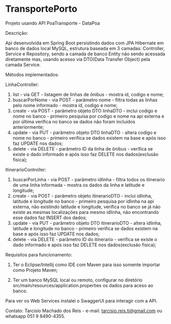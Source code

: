 # TransportePorto

Projeto usando API PoaTransporte - DataPoa

Descrição:

Api desenvolvida em Spring Boot persistindo dados com JPA Hibernate em banco de dados local MySQL, 
estrutura baseada em 3 camadas: Controller, Service e Repository, sendo a camada de banco Entity não sendo acessada diretamente 
mas, usando acesso via DTO(Data Transfer Object) pela camada Service.

Métodos implementados:

LinhaController:

1) list - via GET - listagem de linhas de ônibus - mostra id, codigo e nome;
2) buscarPorNome - via POST - parâmetro nome - filtra todas as linhas pelo nome informado - mostra id, codigo e nome;
3) create - via POST - parâmetro objeto DTO linhaDTO - inclui codigo e nome no banco - primeiro pesquisa por codigo e nome na api externa e por última verifica no banco se dados não foram incluidos anteriormente;
4) update - via PUT - parâmetro objeto DTO linhaDTO - altera codigo e nome no banco - primeiro verifica se dados existem na base e após isso faz UPDATE nos dados;
5) delete - via DELETE - parâmetro ID da linha de ônibus - verifica se existe o dado informado e após isso faz DELETE nos dados(exclusão fisica);

ItinerarioController:

1) buscarPorLinha - via POST - parâmetro idlinha - filtra todos os itinerario de uma linha informada - mostra os dados da linha e latitude e longitude;
2) create - via POST - parâmetro objeto itinerarioDTO - inclui idlinha, latitude e longitude no banco - primeiro pesquisa por idlinha na api externa, não existindo latitude e longitude, verifica no banco se já não existe as mesmas localizações para mesmo idlinha, não encontrando esse dados faz INSERT dos dados;
3) update - via PUT - parâmetro objeto DTO itinerarioDTO - altera idlinha, latitude e longitude no banco - primeiro verifica se dados existem na base e após isso faz UPDATE nos dados;
4) delete - via DELETE - parâmetro ID do itinerario - verifica se existe o dado informado e após isso faz DELETE nos dados(exclusão fisica);


Requisitos para funcionamento:

1) Ter o Eclipse/Intellij como IDE com Maven para isso somente importar como Projeto Maven;

2) Ter um banco MySQL local ou remoto, configurar no diretório src/main/resources/application.properties os dados para aceso 
   ao banco.


Para ver os Web Services instalei o SwaggerUI para interagir com a API.



Contato: Tarcisio Machado dos Reis - e-mail: tarcisio.reis.ti@gmail.com ou whatsapp 051 9 8490-4355.
